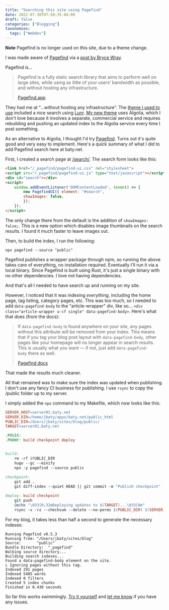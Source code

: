 ```yaml
---
title: "Searching this site using Pagefind"
date: 2022-07-30T07:50:35-04:00
draft: false
categories: ["Blogging"]
taxonomies:
  tags: ["Webdev"]
---
```


**Note** Pagefind is no longer used on this site, due to a theme change.

I was made aware of [Pagefind](https://pagefind.app/) via a [post by Bryce Wray](https://www.brycewray.com/posts/2022/07/pagefind-quite-find-site-search/).

Pagefind is...

> Pagefind is a fully static search library that aims to perform well on large sites, while using as little of your users’ bandwidth as possible, and without hosting any infrastructure.
>
> [Pagefind.app](https://pagefind.app)


They had me at "...without hosting any infrastructure". The [theme I used to use](https://hugoloveit.com) included a nice search using [Lunr](https://lunrjs.com). [My new theme](https://github.com/Lednerb/bilberry-hugo-theme) uses Algolia, which I don't love because it involves a separate, commercial service and requires rebuilding and pushing an updated index to the Algolia service every time I post something.

As an alternative to Algolia, I thought I'd try [Pagefind](https://pagefind.app/). Turns out it's quite good and very easy to implement. Here's a quick summary of what I did to add Pagefind search here at baty.net.

First, I created a search page at [/search/](/search/). The search form looks like this:

```html
<link href="/_pagefind/pagefind-ui.css" rel="stylesheet">
<script src="/_pagefind/pagefind-ui.js" type="text/javascript"></script>
<div id="search"></div>
<script>
    window.addEventListener('DOMContentLoaded', (event) => {
        new PagefindUI({ element: "#search", 
        showImages: false,
        });
    });
</script>
```

The only change there from the default is the addition of `showImages: false;`. This is a new option which disables image thumbnails on the search results. I found it much faster to leave images out.

Then, to build the index, I run the following:

`npx pagefind --source "public"`

Pagefind publishes a wrapper package through npm, so running the above takes care of everything, no installation required. Eventually I'll run it via a local binary. Since Pagefind is built using Rust, it's just a single binary with no other dependencies. I love not having dependencies.

And that's all I needed to have search up and running on my site.

However, I noticed that it was indexing _everything_, including the home page, tag listing, category pages, etc. This was too much, so I needed to add `data-pagefind-body` to the "article-wrapper" div, like so... `<div class="article-wrapper u-cf single" data-pagefind-body>`. Here's what that does (from the docs):

> If `data-pagefind-body` is found anywhere on your site, any pages without this attribute will be removed from your index. This means that if you tag your blog post layout with `data-pagefind-body`, other pages like your homepage will no longer appear in search results. This is usually what you want — if not, just add `data-pagefind-body` there as well.
> 
> [Pagefind docs](https://pagefind.app/docs/indexing/)

That made the results much cleaner.

All that remained was to make sure the index was updated when publishing. I don't use any fancy CI business for publishing. I use `rsync` to copy the /public folder up to my server.

I simply added the `npx` command to my Makefile, which now looks like this:

``` Makefile
SERVER_HOST=server01.baty.net
SERVER_DIR=/home/jbaty/apps/baty.net/public_html
PUBLIC_DIR=/Users/jbaty/sites/blog/public/
TARGET=server01.baty.net

.POSIX:
.PHONY: build checkpoint deploy


build:
	rm -rf $PUBLIC_DIR
	hugo --gc --minify
	npx -y pagefind --source public
	
checkpoint:
	git add .
	git diff-index --quiet HEAD || git commit -m "Publish checkpoint"

deploy: build checkpoint
	git push
	@echo "\033[0;32mDeploying updates to $(TARGET)...\033[0m"
	rsync -v -rz --checksum --delete --no-perms $(PUBLIC_DIR) $(SERVER_HOST):$(SERVER_DIR)
```

For my blog, it takes less than half a second to generate the necessary indexes:

```
Running Pagefind v0.5.3
Running from: "/Users/jbaty/sites/blog"
Source:       "public"
Bundle Directory:  "_pagefind"
Walking source directory...
Building search indexes...
Found a data-pagefind-body element on the site.
↳ Ignoring pages without this tag.
Indexed 291 pages
Indexed 5405 words
Indexed 0 filters
Created 5 index chunks
Finished in 0.430 seconds
```

So far this works swimmingly. [Try it yourself](/search/) and [let me know](mailto://jack@baty.net) if you have any issues.
